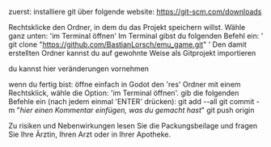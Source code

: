 zuerst: installiere git über folgende website: https://git-scm.com/downloads

Rechtsklicke den Ordner, in dem du das Projekt speichern willst.
Wähle ganz unten: 'im Terminal öffnen'
Im Terminal gibst du folgenden Befehl ein: ' git clone "https://github.com/BastianLorsch/emu_game.git" '
Den damit erstellten Ordner kannst du auf gewohnte Weise als Gitprojekt importieren

du kannst hier veränderungen vornehmen

wenn du fertig bist:
öffne einfach in Godot den 'res' Ordner mit einem Rechtsklick, wähle die Option: 'im Terminal öffnen'.
gib die folgenden Befehle ein (nach jedem einmal 'ENTER' drücken):
git add --all
git commit -m "_hier einen Kommentar einfügen, was du gemacht hast_"
git push origin

Zu risiken und Nebenwirkungen lesen Sie die Packungsbeilage und fragen Sie Ihre Ärztin, Ihren Arzt oder in Ihrer Apotheke.
